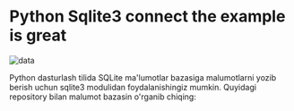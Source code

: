 # Python Sqlite3 connect the example is great

![data](https://github.com/themusharraf/PySqlite3-Lesson/assets/122869450/70c53cf1-6d05-4ebf-924c-bbf9ffa7298c)

Python dasturlash tilida SQLite ma'lumotlar bazasiga malumotlarni yozib berish uchun sqlite3 modulidan foydalanishingiz mumkin.
Quyidagi repository bilan malumot bazasin o'rganib chiqing:
